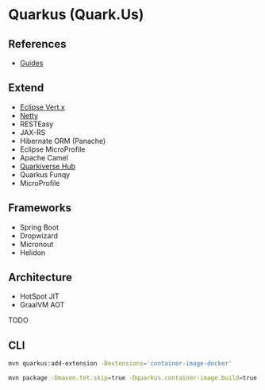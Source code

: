 # Quarkus (Quark.Us)

<!--
https://code.quarkus.io/
https://www.apress.com/br/book/9781484260319
https://leanpub.com/playing-with-java-microservices-with-quarkus-and-k8s

https://quarkus.io/guides/hibernate-orm-panache
-->

## References

- [Guides](https://quarkus.io/guides/)

## Extend

- [Eclipse Vert.x](/eclipse-vert.x.md)
- [Netty](/netty.md)
- RESTEasy
- JAX-RS
- Hibernate ORM (Panache)
- Eclipse MicroProfile
- Apache Camel
- [Quarkiverse Hub](https://github.com/quarkiverse)
- Quarkus Funqy
- MicroProfile

## Frameworks

- Spring Boot
- Dropwizard
- Micronout
- Helidon

## Architecture

- HotSpot JIT
- GraalVM AOT

<!--
Java first
Container first
K-Native
Cloud-Native
Microservice first
Function as a Service (Serverless)

Elastic
Resilient
Responsive
Message-Driven
-->

TODO

<!--
https://www.linkedin.com/learning/java-microservices-with-graalvm/running-java-faster-with-graalvm
https://app.pluralsight.com/library/courses/allthetalks-session-86/table-of-contents

https://www.amazon.com.br/Beginning-Quarkus-Framework-Cloud-Native-Microservices-ebook/dp/B08JGJDQ49/ref=asc_df_B08JGJDQ49/?tag=googleshopp00-20&linkCode=df0&hvadid=469812248540&hvpos=&hvnetw=g&hvrand=4368842893524740968&hvpone=&hvptwo=&hvqmt=&hvdev=c&hvdvcmdl=&hvlocint=&hvlocphy=1001541&hvtargid=pla-969767411212&psc=1
https://www.amazon.com.br/Quarkus-Cookbook-Kubernetes-Optimized-Solutions-English-ebook/dp/B08D364VMD/ref=asc_df_B08D364VMD/?tag=googleshopp00-20&linkCode=df0&hvadid=452574157606&hvpos=&hvnetw=g&hvrand=4368842893524740968&hvpone=&hvptwo=&hvqmt=&hvdev=c&hvdvcmdl=&hvlocint=&hvlocphy=1001541&hvtargid=pla-929436991334&psc=1

https://www.udemy.com/course/quarkus-backend-development-java/

https://www.udemy.com/course/des-web-quarkus-basico/

https://www.oreilly.com/live-training/courses/java-microservices-with-quarkus-and-microprofile/0636920378327/
-->

## CLI

<!--
https://github.com/quarkusio/quarkus/blob/master/docs/src/main/asciidoc/cli-tooling.adoc
-->

```sh
mvn quarkus:add-extension -Dextensions='container-image-docker'

mvn package -Dmaven.tet.skip=true -Dquarkus.container-image.build=true
```
